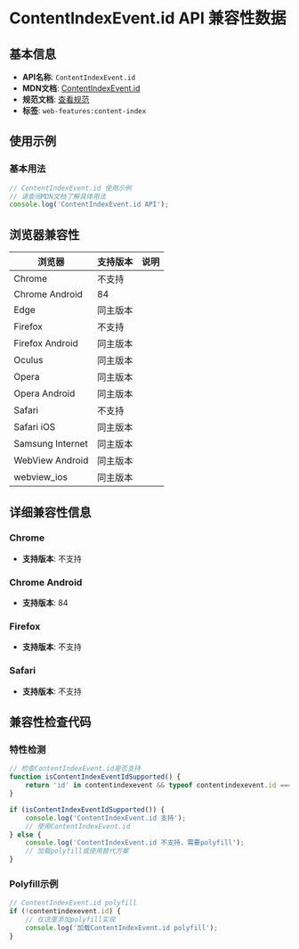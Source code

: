 # ContentIndexEvent.id API 兼容性数据

## 基本信息

- **API名称**: `ContentIndexEvent.id`
- **MDN文档**: [ContentIndexEvent.id](https://developer.mozilla.org/docs/Web/API/ContentIndexEvent/id)
- **规范文档**: [查看规范](https://wicg.github.io/content-index/spec/#dom-contentindexevent-id)
- **标签**: `web-features:content-index`

## 使用示例

### 基本用法

```javascript
// ContentIndexEvent.id 使用示例
// 请查阅MDN文档了解具体用法
console.log('ContentIndexEvent.id API');
```

## 浏览器兼容性

| 浏览器 | 支持版本 | 说明 |
|--------|----------|------|
| Chrome | 不支持 |  |
| Chrome Android | 84 |  |
| Edge | 同主版本 |  |
| Firefox | 不支持 |  |
| Firefox Android | 同主版本 |  |
| Oculus | 同主版本 |  |
| Opera | 同主版本 |  |
| Opera Android | 同主版本 |  |
| Safari | 不支持 |  |
| Safari iOS | 同主版本 |  |
| Samsung Internet | 同主版本 |  |
| WebView Android | 同主版本 |  |
| webview_ios | 同主版本 |  |

## 详细兼容性信息

### Chrome

- **支持版本**: 不支持

### Chrome Android

- **支持版本**: 84

### Firefox

- **支持版本**: 不支持

### Safari

- **支持版本**: 不支持

## 兼容性检查代码

### 特性检测

```javascript
// 检查ContentIndexEvent.id是否支持
function isContentIndexEventIdSupported() {
    return 'id' in contentindexevent && typeof contentindexevent.id === 'function';
}

if (isContentIndexEventIdSupported()) {
    console.log('ContentIndexEvent.id 支持');
    // 使用ContentIndexEvent.id
} else {
    console.log('ContentIndexEvent.id 不支持，需要polyfill');
    // 加载polyfill或使用替代方案
}
```

### Polyfill示例

```javascript
// ContentIndexEvent.id polyfill
if (!contentindexevent.id) {
    // 在这里添加polyfill实现
    console.log('加载ContentIndexEvent.id polyfill');
}
```


